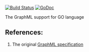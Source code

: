 [![Build Status](https://travis-ci.org/yaricom/goGraphML.svg?branch=master)](https://travis-ci.org/yaricom/goGraphML) [![GoDoc](https://godoc.org/github.com/yaricom/goGraphML/neat?status.svg)](https://godoc.org/github.com/yaricom/goGraphML/graphml)

The GraphML support for GO language


## References:

1. The original [GraphML specification][1]


[1]:http://graphml.graphdrawing.org/specification.html